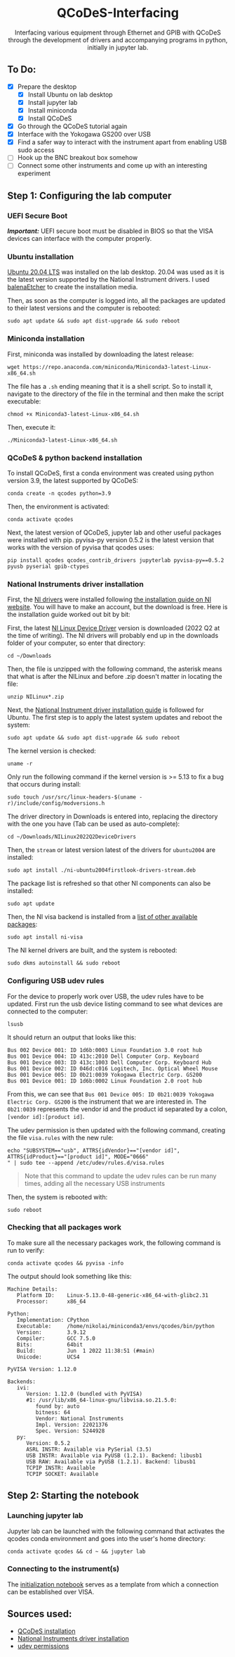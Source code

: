 <h1 align="center">
  QCoDeS-Interfacing
</h1>

<p align="center">
  Interfacing various equipment through Ethernet and GPIB with QCoDeS through the development of drivers and accompanying programs in python, initially in jupyter lab.
</p>

## To Do:
- [x] Prepare the desktop
  - [x] Install Ubuntu on lab desktop
  - [x] Install jupyter lab
  - [x] Install miniconda
  - [x] Install QCoDeS
- [x] Go through the QCoDeS tutorial again
- [x] Interface with the Yokogawa GS200 over USB
- [x] Find a safer way to interact with the instrument apart from enabling USB sudo access
- [ ] Hook up the BNC breakout box somehow
- [ ] Connect some other instruments and come up with an interesting experiment

## Step 1: Configuring the lab computer

### UEFI Secure Boot

***Important:*** UEFI secure boot must be disabled in BIOS so that the VISA devices can interface with the computer properly.

### Ubuntu installation

[Ubuntu 20.04 LTS](https://releases.ubuntu.com/20.04/) was installed on the lab desktop. 20.04 was used as it is the latest version supported by the National Instrument drivers. I used [balenaEtcher](https://www.balena.io/etcher/) to create the installation media.

Then, as soon as the computer is logged into, all the packages are updated to their latest versions and the computer is rebooted:
```
sudo apt update && sudo apt dist-upgrade && sudo reboot
```

### Miniconda installation

First, miniconda was installed by downloading the latest release:
```
wget https://repo.anaconda.com/miniconda/Miniconda3-latest-Linux-x86_64.sh
```

The file has a `.sh` ending meaning that it is a shell script. So to install it, navigate to the directory of the file in the terminal and then make the script executable:
```
chmod +x Miniconda3-latest-Linux-x86_64.sh
```

Then, execute it:
```
./Miniconda3-latest-Linux-x86_64.sh
```

### QCoDeS & python backend installation

To install QCoDeS, first a conda environment was created using python version 3.9, the latest supported by QCoDeS:
```
conda create -n qcodes python=3.9
```

Then, the environment is activated:
```
conda activate qcodes
```

Next, the latest version of QCoDeS, jupyter lab and other useful packages were installed with pip. pyvisa-py version 0.5.2 is the latest version that works with the version of pyvisa that qcodes uses:
```
pip install qcodes qcodes_contrib_drivers jupyterlab pyvisa-py==0.5.2 pyusb pyserial gpib-ctypes
```

### National Instruments driver installation

First, the [NI drivers](https://www.ni.com/en-us/support/downloads/drivers/download.ni-visa.html#442675) were installed following [the installation guide on NI website](https://www.ni.com/en-us/support/documentation/supplemental/18/downloading-and-installing-ni-driver-software-on-linux-desktop.html). You will have to make an account, but the download is free. Here is the installation guide worked out bit by bit:

First, the latest [NI Linux Device Driver](https://www.ni.com/en-us/support/downloads/drivers/download.ni-linux-device-drivers.html#451206) version is downloaded (2022 Q2 at the time of writing). The NI drivers will probably end up in the downloads folder of your computer, so enter that directory:
```
cd ~/Downloads
```

Then, the file is unzipped with the following command, the asterisk means that what is after the NILinux and before .zip doesn't matter in locating the file:
```
unzip NILinux*.zip
```

Next, the [National Instrument driver installation guide](https://www.ni.com/en-us/support/documentation/supplemental/18/downloading-and-installing-ni-driver-software-on-linux-desktop.html) is followed for Ubuntu. The first step is to apply the latest system updates and reboot the system:
```
sudo apt update && sudo apt dist-upgrade && sudo reboot
```

The kernel version is checked:
```
uname -r
```

Only run the following command if the kernel version is >= 5.13 to fix a bug that occurs during install:
```
sudo touch /usr/src/linux-headers-$(uname -r)/include/config/modversions.h
```

The driver directory in Downloads is entered into, replacing the directory with the one you have (Tab can be used as auto-complete):
```
cd ~/Downloads/NILinux2022Q2DeviceDrivers
```

Then, the `stream` or latest version latest of the drivers for `ubuntu2004` are installed:
```
sudo apt install ./ni-ubuntu2004firstlook-drivers-stream.deb
```

The package list is refreshed so that other NI components can also be installed:
```
sudo apt update
```

Then, the NI visa backend is installed from a [list of other available packages](https://www.ni.com/pdf/manuals/378353g.html):
```
sudo apt install ni-visa
```

The NI kernel drivers are built, and the system is rebooted:
```
sudo dkms autoinstall && sudo reboot
```

### Configuring USB udev rules

For the device to properly work over USB, the udev rules have to be updated. First run the usb device listing command to see what devices are connected to the computer:
```
lsusb
```

It should return an output that looks like this:
```
Bus 002 Device 001: ID 1d6b:0003 Linux Foundation 3.0 root hub
Bus 001 Device 004: ID 413c:2010 Dell Computer Corp. Keyboard
Bus 001 Device 003: ID 413c:1003 Dell Computer Corp. Keyboard Hub
Bus 001 Device 002: ID 046d:c016 Logitech, Inc. Optical Wheel Mouse
Bus 001 Device 005: ID 0b21:0039 Yokogawa Electric Corp. GS200
Bus 001 Device 001: ID 1d6b:0002 Linux Foundation 2.0 root hub
```

From this, we can see that `Bus 001 Device 005: ID 0b21:0039 Yokogawa Electric Corp. GS200` is the instrument that we are interested in. The `0b21:0039` represents the vendor id and the product id separated by a colon, `[vendor id]:[product id]`.

The udev permission is then updated with the following command, creating the file `visa.rules` with the new rule:

```
echo "SUBSYSTEM=="usb", ATTRS{idVendor}=="[vendor id]", ATTRS{idProduct}=="[product id]", MODE="0666"
" | sudo tee --append /etc/udev/rules.d/visa.rules
```
> Note that this command to update the udev rules can be run many times, adding all the necessary USB instruments

Then, the system is rebooted with:
```
sudo reboot
```

### Checking that all packages work

To make sure all the necessary packages work, the following command is run to verify:
```
conda activate qcodes && pyvisa -info
```

The output should look something like this:
```
Machine Details:
   Platform ID:    Linux-5.13.0-48-generic-x86_64-with-glibc2.31
   Processor:      x86_64

Python:
   Implementation: CPython
   Executable:     /home/nikolai/miniconda3/envs/qcodes/bin/python
   Version:        3.9.12
   Compiler:       GCC 7.5.0
   Bits:           64bit
   Build:          Jun  1 2022 11:38:51 (#main)
   Unicode:        UCS4

PyVISA Version: 1.12.0

Backends:
   ivi:
      Version: 1.12.0 (bundled with PyVISA)
      #1: /usr/lib/x86_64-linux-gnu/libvisa.so.21.5.0:
         found by: auto
         bitness: 64
         Vendor: National Instruments
         Impl. Version: 22021376
         Spec. Version: 5244928
   py:
      Version: 0.5.2
      ASRL INSTR: Available via PySerial (3.5)
      USB INSTR: Available via PyUSB (1.2.1). Backend: libusb1
      USB RAW: Available via PyUSB (1.2.1). Backend: libusb1
      TCPIP INSTR: Available
      TCPIP SOCKET: Available
```

## Step 2: Starting the notebook

### Launching jupyter lab

Jupyter lab can be launched with the following command that activates the qcodes conda environment and goes into the user's home directory:
```
conda activate qcodes && cd ~ && jupyter lab
```

### Connecting to the instrument(s)

The [initialization notebook](/QCoDeS_VISA_Init.ipynb) serves as a template from which a connection can be established over VISA.

## Sources used:

- [QCoDeS installation](https://qcodes.github.io/Qcodes/start/index.html)
- [National Instruments driver installation](https://www.ni.com/en-us/support/documentation/supplemental/18/downloading-and-installing-ni-driver-software-on-linux-desktop.html)
- [udev permissions](https://askubuntu.com/a/1073159)
